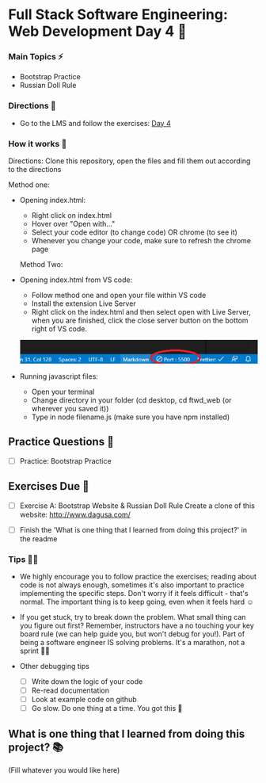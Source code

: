 # Full Stack Software Engineering: Web Development Day 4 :rocket:

### Main Topics :zap:

- Bootstrap Practice
- Russian Doll Rule

### Directions :flashlight:

- Go to the LMS and follow the exercises:
  [Day 4](https://xccelerate.talentlms.com/unit/view/id:3477)

### How it works :open_book:

Directions: Clone this repository, open the files and fill them out according to the directions

Method one:

- Opening index.html:

  - Right click on index.html
  - Hover over "Open with..."
  - Select your code editor (to change code) OR chrome (to see it)
  - Whenever you change your code, make sure to refresh the chrome page

  Method Two:

- Opening index.html from VS code:

  - Follow method one and open your file within VS code
  - Install the extension Live Server
  - Right click on the index.html and then select open with Live Server, when you are finished, click the close server button on the bottom right of VS code.

  ![Live Server button](assets/Liveserver.png)

- Running javascript files:

  - Open your terminal
  - Change directory in your folder (cd desktop, cd ftwd_web (or wherever you saved it))
  - Type in node filename.js (make sure you have npm installed)

## Practice Questions :telescope:

- [ ] Practice: Bootstrap Practice

## Exercises Due :athletic_shoe:

- [ ] Exercise A: Bootstrap Website & Russian Doll Rule
      Create a clone of this website: http://www.dagusa.com/

* [ ] Finish the 'What is one thing that I learned from doing this project?' in the readme

### Tips :tipping_hand_woman:

- We highly encourage you to follow practice the exercises; reading about code is not always enough, sometimes it's also important to practice implementing the specific steps. Don't worry if it feels difficult - that's normal. The important thing is to keep going, even when it feels hard :relaxed:

- If you get stuck, try to break down the problem. What small thing can you figure out first? Remember, instructors have a no touching your key board rule (we can help guide you, but won't debug for you!). Part of being a software engineer IS solving problems. It's a marathon, not a sprint :running_woman:

- Other debugging tips
  - [ ] Write down the logic of your code
  - [ ] Re-read documentation
  - [ ] Look at example code on github
  - [ ] Go slow. Do one thing at a time. You got this :muscle:

## What is one thing that I learned from doing this project? :books:

(Fill whatever you would like here)
